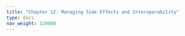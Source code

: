 ```yaml
---
title: "Chapter 12: Managing Side Effects and Interoperability"
type: docs
nav_weight: 120000
---
```

